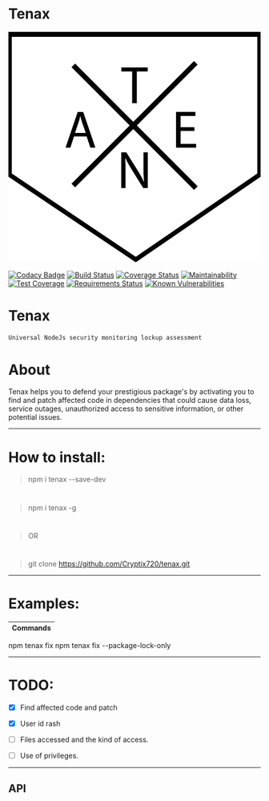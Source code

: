 

# Tenax
![Image of tenax](https://github.com/Cryptix720/tenax/blob/master/tenax.png)

[![Codacy Badge](https://api.codacy.com/project/badge/Grade/a2e335b74d6641da86b000e4f79cbcfe)](https://app.codacy.com/app/Cryptix720/tenax?utm_source=github.com&utm_medium=referral&utm_content=Cryptix720/tenax&utm_campaign=Badge_Grade_Settings)
[![Build Status](https://travis-ci.org/Cryptix720/tenax.svg?branch=master)](https://travis-ci.org/Cryptix720/tenax)
[![Coverage Status](https://coveralls.io/repos/github/Cryptix720/tenax/badge.svg?branch=master)](https://coveralls.io/github/Cryptix720/tenax?branch=master)
[![Maintainability](https://api.codeclimate.com/v1/badges/7638fd1fa63346746c20/maintainability)](https://codeclimate.com/github/Cryptix720/tenax/maintainability)
[![Test Coverage](https://api.codeclimate.com/v1/badges/7638fd1fa63346746c20/test_coverage)](https://codeclimate.com/github/Cryptix720/tenax/test_coverage)
[![Requirements Status](https://requires.io/github/Cryptix720/tenax/requirements.svg?branch=master)](https://requires.io/github/Cryptix720/tenax/requirements/?branch=master)
[![Known Vulnerabilities](https://snyk.io/test/github/Cryptix720/tenax/badge.svg)](https://snyk.io/test/github/Cryptix720/tenax)

# Tenax
````
Universal NodeJs security monitoring lockup assessment

````
# About
Tenax helps you  to defend your prestigious package's by activating you to find and patch affected code in dependencies that could cause data loss, service outages, unauthorized access to sensitive information, or other potential  issues.

<hr>

# How to install:

> npm i tenax --save-dev
#
> npm i tenax -g 
#
> OR
#
> git clone https://github.com/Cryptix720/tenax.git

<hr>

# Examples:

Commands     | 
------------ | 
npm tenax fix 
npm tenax fix --package-lock-only


<hr>

# TODO:

- [x] Find affected code and patch

- [x] User id rash

- [ ] Files accessed and the kind of access.

- [ ] Use of privileges.

<hr>

## API
